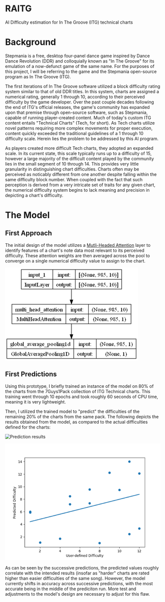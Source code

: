 # RAITG
AI Difficulty estimation for In The Groove (ITG) technical charts

# Background
Stepmania is a free, desktop four-panel dance game inspired by Dance Dance Revolution (DDR) and colloquially known as "In The Groove" for its emulation of a now-defunct game of the same name. For the purposes of this project, I will be referring to the game and the Stepmania open-source program as In The Groove (ITG).

The first iterations of In The Groove software utilized a block difficulty rating system similar to that of old DDR titles. In this system, charts are assigned a numerical rating, generally 1 through 10, according to their perceived difficulty by the game developer. Over the past couple decades following the end of ITG's official releases, the game's community has expanded upon that premise through open-source software, such as Stepmania, capable of running player-created content. Much of today's custom ITG content entails "Technical Charts" (Tech, for short). As Tech charts utilize novel patterns requiring more complex movements for proper execution, content quickly exceeded the traditional guidelines of a 1 through 10 difficulty scale. Herein lies the problem to be addressed by this AI program.

As players created more difficult Tech charts, they adopted an expanded scale. In its current state, this scale typically runs up to a difficulty of 15, however a large majority of the difficult content played by the community lies in the small segment of 10 through 14. This provides very little granularity in distinguishing chart difficulties. Charts often may be perceived as noticably different from one another despite falling within the same difficulty block number. When coupled with the fact that such perception is derived from a very intricate set of traits for any given chart, the numerical difficulty system begins to lack meaning and precision in depicting a chart's difficulty.

# The Model
## First Approach
The initial design of the model utilizes a [Mutli-Headed Attention](https://keras.io/api/layers/attention_layers/multi_head_attention/) layer to identify features of a chart's note data most relevant to its perceived difficulty. These attention weights are then averaged across the pool to converge on a single numerical difficulty value to assign to the chart.

![model diagram](figures/model_diagram.png)

## First Predictions
Using this prototype, I briefly trained an instance of the model on 80% of the charts from the 7Guys1Pack collection of ITG Technical charts. This training went through 10 epochs and took roughly 60 seconds of CPU time, meaning it is very lightweight.

Then, I utilized the trained model to "predict" the difficulties of the remaining 20% of the charts from the same pack. The following depicts the results obtained from the model, as compared to the actual difficulties defined for the charts:

![Prediction results](https://cdn.discordapp.com/attachments/1095182007354540147/1129141076788252734/Code_j7VN8K1rUh.png)

![model diagram](figures/2023-07-13T13-01.png)

As can be seen by the successive predictions, the predicted values roughly correlate with the intended results (insofar as "harder" charts are rated higher than easier difficulties of the same song).
However, the model currently shifts in accuracy across successive predictions, with the most accurate being in the middle of the prediciton run. More test and adjustments to the model's design are necessary to adjust for this flaw.
